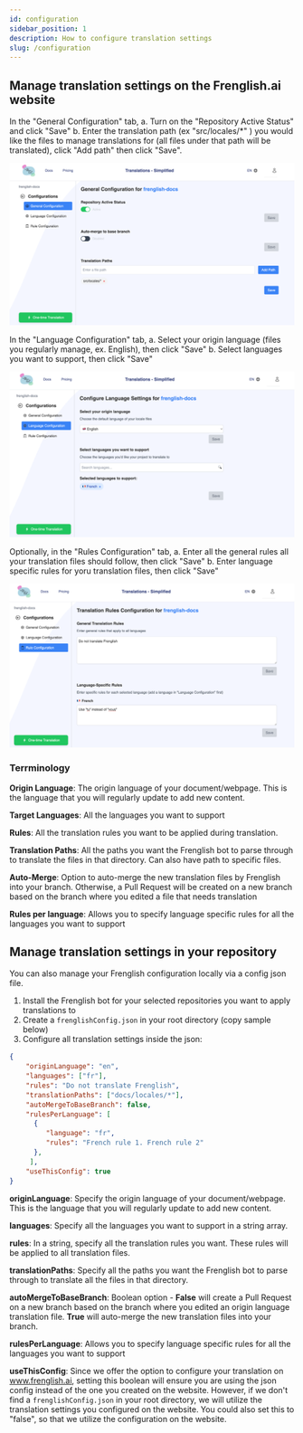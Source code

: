 ```yaml
---
id: configuration
sidebar_position: 1
description: How to configure translation settings
slug: /configuration
---
```


## Manage translation settings on the Frenglish.ai website

In the "General Configuration" tab, 
    a. Turn on the "Repository Active Status" and click "Save"
    b. Enter the translation path (ex "src/locales/*" ) you would like the files to manage translations for (all files under that path will be translated), click "Add path" then click "Save".

![General Configuration](../../assets/general-configuration.png)

In the "Language Configuration" tab,
    a. Select your origin language (files you regularly manage, ex. English), then click "Save"
    b. Select languages you want to support, then click "Save"

![Language Configuration](../../assets/language-configuration.png)

Optionally, in the "Rules Configuration" tab,
    a. Enter all the general rules all your translation files should follow, then click "Save"
    b. Enter language specific rules for yoru translation files, then click "Save"

![Rule Configuration](../../assets/rule-configuration.png)

### Terrminology

**Origin Language**: The origin language of your document/webpage. This is the language that you will regularly update to add new content.

**Target Languages**: All the languages you want to support

**Rules**: All the translation rules you want to be applied during translation.

**Translation Paths**: All the paths you want the Frenglish bot to parse through to translate the files in that directory. Can also have path to specific files.

**Auto-Merge**: Option to auto-merge the new translation files by Frenglish into your branch. Otherwise, a Pull Request will be created on a new branch based on the branch where you edited a file that needs translation

**Rules per language**: Allows you to specify language specific rules for all the languages you want to support

## Manage translation settings in your repository
You can also manage your Frenglish configuration locally via a config json file.

1. Install the Frenglish bot for your selected repositories you want to apply translations to
2. Create a `frenglishConfig.json` in your root directory (copy sample below)
3. Configure all translation settings inside the json:

```json
{
    "originLanguage": "en",
    "languages": ["fr"],
    "rules": "Do not translate Frenglish",
    "translationPaths": ["docs/locales/*"],
    "autoMergeToBaseBranch": false,
    "rulesPerLanguage": [
      {
         "language": "fr",
         "rules": "French rule 1. French rule 2"
      },
     ],
    "useThisConfig": true
}
```

**originLanguage**: Specify the origin language of your document/webpage. This is the language that you will regularly update to add new content.

**languages**: Specify all the languages you want to support in a string array.

**rules**: In a string, specify all the translation rules you want. These rules will be applied to all translation files.

**translationPaths**: Specify all the paths you want the Frenglish bot to parse through to translate all the files in that directory.

**autoMergeToBaseBranch**: Boolean option - **False** will create a Pull Request on a new branch based on the branch where you edited an origin language translation file. **True** will auto-merge the new translation files into your branch.

**rulesPerLanguage**: Allows you to specify language specific rules for all the languages you want to support

**useThisConfig**: Since we offer the option to configure your translation on www.frenglish.ai, setting this boolean will ensure you are using the json config instead of the one you created on the website. However, if we don't find a `frenglishConfig.json` in your root directory, we will utilize the translation settings you configured on the website. You could also set this to "false", so that we utilize the configuration on the website.